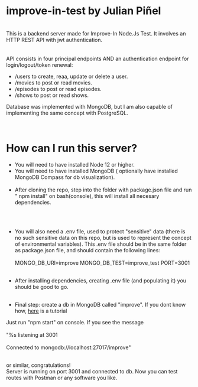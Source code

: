 # improve-in-test by Julian Piñel

<br/>
This is a backend server made for Improve-In Node.Js Test.
It involves an HTTP REST API with jwt authentication.
 <br/>

<br/>
<br/>
API consists in four principal endpoints AND an authentication endpoint for login/logout/token renewal:

-   /users to create, reaa, update or delete a user.
-   /movies to post or read movies.
-   /episodes to post or read episodes.
-   /shows to post or read shows.

Database was implemented with MongoDB, but I am also capable of implementing the same concept with PostgreSQL.

<br/>

# How can I run this server?

-   You will need to have installed Node 12 or higher.
-   You will need to have installed MongoDB ( optionally have installed MongoDB Compass for db visualization).
    <br/>
    <br/>
-   After cloning the repo, step into the folder with package.json file and run " npm install" on bash(console), this will install all necesary dependencies.

<br/>
<br/>

-   You will also need a .env file, used to protect "sensitive" data (there is no such sensitive data on this repo, but is used to represent the concept of environmental variables).
    This .env file should be in the same folder as package.json file, and should contain the following lines:
    <br/>
    <br/>
    MONGO_DB_URI=improve
    MONGO_DB_TEST=improve_test
    PORT=3001
    <br/>
    <br/>

-   After installing dependencies, creating .env file (and populating it) you should be good to go.
    <br/>
    <br/>
-   Final step: create a db in MongoDB called "improve". If you dont know how, <a href="https://www.mongodb.com/es/basics/create-database">here</a> is a tutorial

Just run "npm start" on console.
If you see the message
<br/>
<br/>
"%s listening at 3001
<br/> <br/>
Connected to mongodb://localhost:27017/improve"
<br/> <br/>

or similar, congratulations! <br/>
Server is running on port 3001 and connected to db. Now you can test routes with Postman or any software you like.
